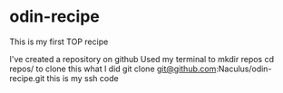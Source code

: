 # odin-recipe

This is my first TOP recipe

I've created a repository on github
Used my terminal to mkdir repos
cd repos/ 
to clone this what I did git clone git@github.com:Naculus/odin-recipe.git this is my ssh code

